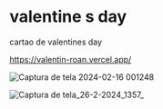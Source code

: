 # valentine s day 

cartao de valentines day

https://valentin-roan.vercel.app/


![Captura de tela 2024-02-16 001248](https://github.com/ThalesHenriq/Projetos_html_css_js/assets/125931825/1d31f747-4b7d-47a9-85cb-e4db29d79eea)

![Captura de tela_26-2-2024_1357_](https://github.com/ThalesHenriq/Projetos_html_css_js/assets/125931825/d26f50d9-321b-4aca-956b-0d5a4029b1ec)
